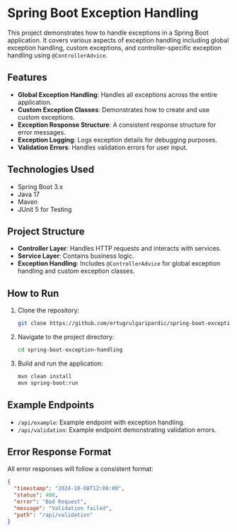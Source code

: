 # Spring Boot Exception Handling

This project demonstrates how to handle exceptions in a Spring Boot application. It covers various aspects of exception handling including global exception handling, custom exceptions, and controller-specific exception handling using `@ControllerAdvice`.

## Features

- **Global Exception Handling**: Handles all exceptions across the entire application.
- **Custom Exception Classes**: Demonstrates how to create and use custom exceptions.
- **Exception Response Structure**: A consistent response structure for error messages.
- **Exception Logging**: Logs exception details for debugging purposes.
- **Validation Errors**: Handles validation errors for user input.

## Technologies Used
- Spring Boot 3.x
- Java 17
- Maven
- JUnit 5 for Testing

## Project Structure
- **Controller Layer**: Handles HTTP requests and interacts with services.
- **Service Layer**: Contains business logic.
- **Exception Handling**: Includes `@ControllerAdvice` for global exception handling and custom exception classes.

## How to Run
1. Clone the repository:
    ```bash
    git clone https://github.com/ertugrulgaripardic/spring-boot-exception-handling.git
    ```
2. Navigate to the project directory:
    ```bash
    cd spring-boot-exception-handling
    ```
3. Build and run the application:
    ```bash
    mvn clean install
    mvn spring-boot:run
    ```
## Example Endpoints
- `/api/example`: Example endpoint with exception handling.
- `/api/validation`: Example endpoint demonstrating validation errors.

## Error Response Format

All error responses will follow a consistent format:
```json
{
  "timestamp": "2024-10-08T12:00:00",
  "status": 400,
  "error": "Bad Request",
  "message": "Validation failed",
  "path": "/api/validation"
}
